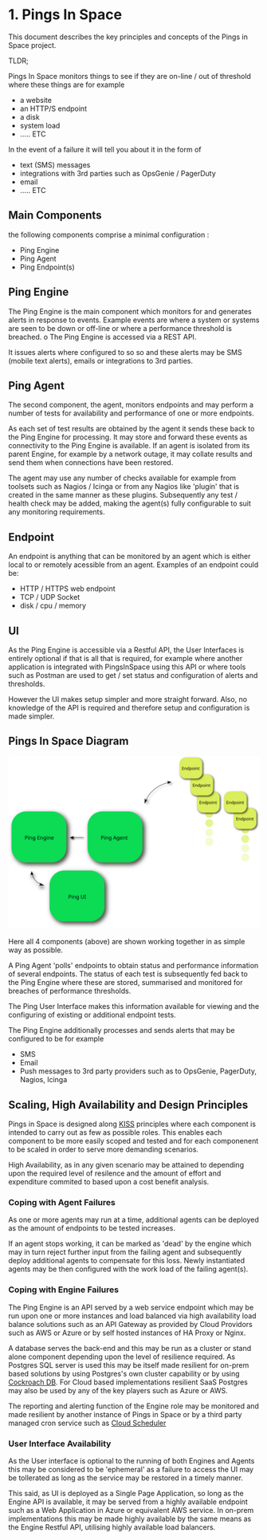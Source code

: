 # 1. Pings In Space

This document describes the key principles and concepts of the Pings in Space project.

TLDR;

Pings In Space monitors things to see if they are on-line / out of threshold where these things are for example

- a website
- an HTTP/S endpoint
- a disk
- system load
- ..... ETC

In the event of a failure it will tell you about it in the form of

- text (SMS) messages
- integrations with 3rd parties such as OpsGenie / PagerDuty
- email
- ..... ETC

## Main Components

the following components comprise a minimal configuration :

- Ping Engine
- Ping Agent
- Ping Endpoint(s)

## Ping Engine

The Ping Engine is the main component which monitors for and generates alerts in response to events. Example events are where a system or systems are seen to be down or off-line or where a performance threshold is breached.
o
The Ping Engine is accessed via a REST API.

It issues alerts where configured to so so and these alerts may be SMS (mobile text alerts), emails or integrations to 3rd parties.

## Ping Agent

The second component, the agent, monitors endpoints and may perform a number of tests for availability and performance of one or more endpoints.

As each set of test results are obtained by the agent it sends these back to the Ping Engine for processing. It may store and forward these events as connectivity to the Ping Engine is available. If an agent is isolated from its parent Engine, for example by a network outage, it may collate results and send them when connections have been restored.

The agent may use any number of checks available for example from toolsets such as Nagios / Icinga or from any Nagios like 'plugin' that is created in the same manner as these plugins. Subsequently any test / health check may be added, making the agent(s) fully configurable to suit any monitoring requirements.

## Endpoint

An endpoint is anything that can be monitored by an agent which is either
local to or remotely acessible from an agent. Examples of an endpoint could be:

- HTTP / HTTPS web endpoint
- TCP / UDP Socket
- disk / cpu / memory

## UI

As the Ping Engine is accessible via a Restful API, the User Interfaces is entirely optional if that is all that is required, for example where another application is integrated with PingsInSpace using this API or where tools such as Postman are used to get / set status and configuration of alerts and thresholds.

However the UI makes setup simpler and more straight forward. Also, no knowledge of the API is required and therefore setup and configuration is made simpler.

## Pings In Space Diagram

![alt text](pingsinspace.svg)

Here all 4 components (above) are shown working together in as simple way as possible.

A Ping Agent 'polls' endpoints to obtain status and performance information of several endpoints. The status of each test is subsequently fed back to the Ping Engine where these are stored, summarised and monitored for breaches of performance thresholds.

The Ping User Interface makes this information available for viewing and the configuring of existing or additional endpoint tests.

The Ping Engine additionally processes and sends alerts that may be configured to be for example

- SMS
- Email
- Push messages to 3rd party providers such as to OpsGenie, PagerDuty, Nagios, Icinga

## Scaling, High Availability and Design Principles

Pings in Space is designed along [KISS](https://en.wikipedia.org/wiki/KISS_principle) principles where each component is intended to carry out as few as possible roles.
This enables each component to be more easily scoped and tested and for each componenent to be scaled in order to serve more demanding scenarios.

High Availability, as in any given scenario may be attained to depending upon the required level of resilence and the amount of effort and expenditure commited to based upon a cost benefit analysis.

### Coping with Agent Failures

As one or more agents may run at a time, additional agents can be deployed as the amount of endpoints to be tested increases.

If an agent stops working, it
can be marked as 'dead' by the engine which may in turn reject further input from the failing agent and subsequently
deploy additional agents to compensate for this loss. Newly instantiated agents may be then configured with the work load of the failing agent(s).

### Coping with Engine Failures

The Ping Engine is an API served by a web service endpoint which may
be run upon one or more instances and load balanced via high availability load balance solutions such as an API Gateway as provided
by Cloud Providors such as AWS or Azure or by self hosted instances of
HA Proxy or Nginx.

A database serves the back-end and this may be run as a cluster or stand alone component depending upon the level of resilience required. As Postgres SQL server is used this may be itself made resilient for on-prem based solutions by using Postgres's own cluster capability or by using [Cockroach DB](https://www.cockroachlabs.com/). For Cloud based implementations resilient SaaS Postgres may also be
used by any of the key players such as Azure or AWS.

The reporting and alerting function of the Engine role may be monitored and made resilient by another instance of Pings in Space or by a third party managed cron service such as [Cloud Scheduler](https://cloud.google.com/scheduler/)

### User Interface Availability

As the User interface is optional to the running of both Engines and Agents this may be considered to be 'ephemeral' as a failure to access the UI may be
tollerated as long as the service may be restored in a timely manner.

This said, as UI is deployed as a Single Page Application, so long
as the Engine API is available, it may be served from a highly available endpoint such as a Web Application in Azure or equivalent AWS service. In on-prem implementations this may be made highly available by the same means as the Engine Restful API, utilising highly available load balancers.
